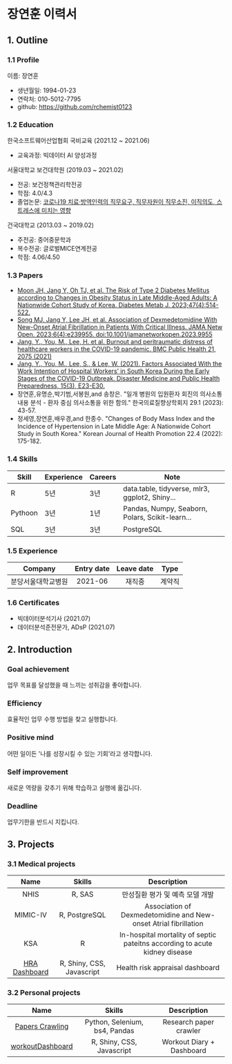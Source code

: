 # 장연훈 이력서

## 1. Outline

### 1.1 Profile

이름: 장연훈
- 생년월일: 1994-01-23
- 연락처: 010-5012-7795
- github: https://github.com/rchemist0123

### 1.2 Education

한국소프트웨어산업협회 국비교육 (2021.12 ~ 2021.06)
- 교육과정: 빅데이터 AI 양성과정

서울대학교 보건대학원 (2019.03 ~ 2021.02)
- 전공: 보건정책관리학전공
- 학점: 4.0/4.3
- 졸업논문: [코로나19 치료·방역인력의 직무요구, 직무자원이 직무소진, 이직의도, 스트레스에 미치는 영향](http://www.riss.kr/search/detail/DetailView.do?p_mat_type=be54d9b8bc7cdb09&control_no=ed8b76ea81db043affe0bdc3ef48d419&keyword=%EC%9E%A5%EC%97%B0%ED%9B%88)

건국대학교 (2013.03 ~ 2019.02)
- 주전공: 중어중문학과
- 복수전공: 글로벌MICE연계전공
- 학점: 4.06/4.50

### 1.3 Papers

- [Moon JH, Jang Y, Oh TJ, et al. The Risk of Type 2 Diabetes Mellitus according to Changes in Obesity Status in Late Middle-Aged Adults: A Nationwide Cohort Study of Korea. Diabetes Metab J. 2023;47(4):514-522.](https://doi.org/10.4093/dmj.2022.0159)
- [Song MJ, Jang Y, Lee JH, et al. Association of Dexmedetomidine With New-Onset Atrial Fibrillation in Patients With Critical Illness. JAMA Netw Open. 2023;6(4):e239955. doi:10.1001/jamanetworkopen.2023.9955](https://jamanetwork.com/journals/jamanetworkopen/fullarticle/2804042)
- [Jang, Y., You, M., Lee, H. et al. Burnout and peritraumatic distress of healthcare workers in the COVID-19 pandemic. BMC Public Health 21, 2075 (2021)](https://doi.org/10.1186/s12889-021-11978-0)
- [Jang, Y., You, M., Lee, S., & Lee, W. (2021). Factors Associated With the Work Intention of Hospital Workers’ in South Korea During the Early Stages of the COVID-19 Outbreak. Disaster Medicine and Public Health Preparedness, 15(3), E23-E30.]( https://doi.org/10.1017/dmp.2020.221)
- 장연훈,유명순,박기범,서봉원,and 송창은. "일개 병원의 입원환자 회진의 의사소통 내용 분석 - 환자 중심 의사소통을 위한 함의." 한국의료질향상학회지 29.1 (2023): 43-57.
- 정세영,장연훈,배우경,and 한종수. "Changes of Body Mass Index and the Incidence of  Hypertension in Late Middle Age: A Nationwide Cohort Study  in South Korea." Korean Journal of Health Promotion 22.4 (2022): 175-182.

### 1.4 Skills

| Skill | Experience | Careers | Note |
| ------| ------------|---------|------|
|   R   |     5년      |    3년   | data.table, tidyverse, mlr3, ggplot2, Shiny...   |
| Pythoon |     3년    |   1년  | Pandas, Numpy, Seaborn, Polars, Scikit-learn...  |
| SQL |  3년 | 3년  |  PostgreSQL |

### 1.5 Experience

| Company | Entry date| Leave date | Type |
|:------:|:-----------:|:---------:|:------:|
| 분당서울대학교병원 | 2021-06 | 재직중 | 계약직 |

### 1.6 Certificates

- 빅데이터분석기사 (2021.07)
- 데이터분석준전문가, ADsP (2021.07)

## 2. Introduction

### Goal achievement
업무 목표를 달성했을 때 느끼는 성취감을 좋아합니다.

### Efficiency
효율적인 업무 수행 방법을 찾고 실행합니다.

### Positive mind
어떤 일이든 '나를 성장시킬 수 있는 기회'라고 생각합니다.

### Self improvement
새로운 역량을 갖추기 위해 학습하고 실행에 옮깁니다.

### Deadline
업무기한을 반드시 지킵니다.

## 3. Projects

### 3.1 Medical projects
| Name | Skills | Description |
|:------:|:-----------:|:---------:|
| NHIS  | R, SAS | 만성질환 평가 및 예측 모델 개발 |
| MIMIC-IV | R, PostgreSQL| Association of Dexmedetomidine and New-onset Atrial fibrillation |
| KSA   | R | In-hospital mortality of septic pateitns according to acute kidney disease |
[HRA Dashboard](https://yeonhoon.shinyapps.io/KHC_HRA2/) | R, Shiny, CSS, Javascript | Health risk appraisal dashboard |

### 3.2 Personal projects
| Name | Skills | Description |
|:------:|:-----------:|:---------:|
| [Papers Crawling](https://github.com/rchemist0123/crawling) | Python, Selenium, bs4, Pandas | Research paper crawler |
| [workoutDashboard](https://yeonhoon.shinyapps.io/progressOverload/) | R, Shiny, CSS, Javascript | Workout Diary + Dashboard |

 